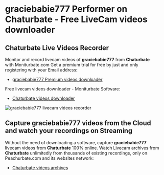 # graciebabie777 Performer on Chaturbate - Free LiveCam videos downloader

## Chaturbate Live Videos Recorder

Monitor and record livecam videos of **graciebabie777** from **Chaturbate** with Moniturbate.com
Get a premium trial for free by just and only registering with your Email address:
* [graciebabie777 Premium videos downloader](https://moniturbate.com/request-demo-licence-key.html)

Free livecam videos downloader - Moniturbate Software:
* [Chaturbate videos downloader](https://moniturbate.com/moniturbate-download-software.html)

![graciebabie777 livecam videos recorder](https://peachurnet.com/templates/moniturbate-software.png)


## Capture graciebabie777 videos from the Cloud and watch your recordings on Streaming

Without the need of downloading a software, capture **graciebabie777** livecam videos from **Chaturbate** 100% online.
Watch Livecam archives from **Chaturbate** unlimitedly from thousands of existing recordings, only on Peachurbate.com and its websites network:
* [Chaturbate videos archives](https://peachurnet.com/)